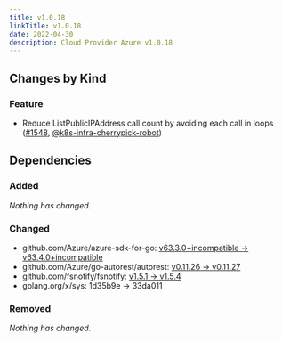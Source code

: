 ```yaml
---
title: v1.0.18
linkTitle: v1.0.18
date: 2022-04-30
description: Cloud Provider Azure v1.0.18
---
```



## Changes by Kind

### Feature

- Reduce ListPublicIPAddress call count by avoiding each call in loops ([#1548](https://github.com/kubernetes-sigs/cloud-provider-azure/pull/1548), [@k8s-infra-cherrypick-robot](https://github.com/k8s-infra-cherrypick-robot))

## Dependencies

### Added
_Nothing has changed._

### Changed
- github.com/Azure/azure-sdk-for-go: [v63.3.0+incompatible → v63.4.0+incompatible](https://github.com/Azure/azure-sdk-for-go/compare/v63.3.0...v63.4.0)
- github.com/Azure/go-autorest/autorest: [v0.11.26 → v0.11.27](https://github.com/Azure/go-autorest/autorest/compare/v0.11.26...v0.11.27)
- github.com/fsnotify/fsnotify: [v1.5.1 → v1.5.4](https://github.com/fsnotify/fsnotify/compare/v1.5.1...v1.5.4)
- golang.org/x/sys: 1d35b9e → 33da011

### Removed
_Nothing has changed._

